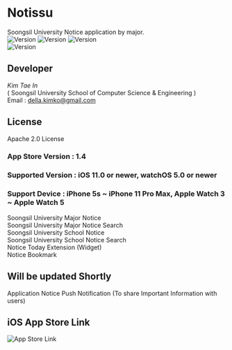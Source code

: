 # Notissu
Soongsil University Notice application by major.   
![Version](https://img.shields.io/badge/license-Apache%202.0-red.svg?style=flat)
![Version](https://img.shields.io/badge/version-v1.4-blue.svg?style=flat)
![Version](https://img.shields.io/badge/ios-11.0-green.svg?style=flat)   
![Version](https://img.shields.io/badge/watchOS-5.0-green.svg?style=flat) 
  
## Developer  
*Kim Tae In*  
( Soongsil University School of Computer Science & Engineering )  
Email : [della.kimko@gmail.com](della.kimko@gmail.com)  
  
## License  
Apache 2.0 License

### App Store Version : 1.4   
### Supported Version : iOS 11.0 or newer, watchOS 5.0 or newer   
### Support Device : iPhone 5s ~ iPhone 11 Pro Max, Apple Watch 3 ~ Apple Watch 5   
  
Soongsil University Major Notice  
Soongsil University Major Notice Search  
Soongsil University School Notice  
Soongsil University School Notice Search  
Notice Today Extension (Widget)  
Notice Bookmark  

## Will be updated Shortly  
Application Notice Push Notification (To share Important Information with users)  

## iOS App Store Link  
![App Store Link](https://apps.apple.com/us/app/notissu/id1488050194)  
